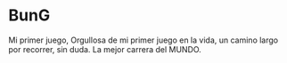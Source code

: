 # BunG
Mi primer juego,
Orgullosa de mi primer juego en la vida, un camino largo por recorrer, sin duda. 
La mejor carrera del MUNDO.
